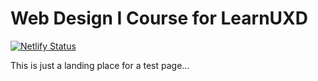 # Web Design I Course for LearnUXD

[![Netlify Status](https://api.netlify.com/api/v1/badges/86d38b2c-fbfd-4e0c-8a4f-ed2c1f4c7a2b/deploy-status)](https://app.netlify.com/sites/web1-staging/deploys)

This is just a landing place for a test page...

